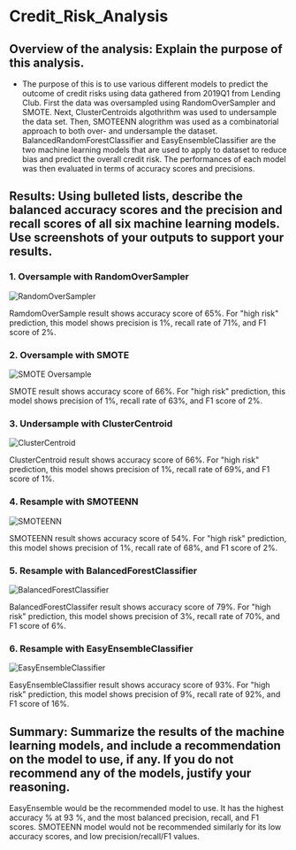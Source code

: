 # Credit_Risk_Analysis

## Overview of the analysis: Explain the purpose of this analysis.
- The purpose of this is to use various different models to predict the outcome of credit risks using data gathered from 2019Q1 from Lending Club. First the data was oversampled using RandomOverSampler and SMOTE. Next, ClusterCentroids algothrithm was used to undersample the data set. Then, SMOTEENN alogrithm was used as a combinatorial approach to both over- and undersample the dataset. BalancedRandomForestClassifier and EasyEnsembleClassifier are the two machine learning models that are used to apply to dataset to reduce bias and predict the overall credit risk. The performances of each model was then evaluated in terms of accuracy scores and precisions. 

## Results: Using bulleted lists, describe the balanced accuracy scores and the precision and recall scores of all six machine learning models. Use screenshots of your outputs to support your results.

 ### 1. Oversample with RandomOverSampler

![RandomOverSampler](https://github.com/jhuang2801/Credit_Risk_Analysis/blob/main/Resources/RandomOverSampler.png)

RamdomOverSample result shows accuracy score of 65%.
For "high risk" prediction, this model shows precision is 1%, recall rate of 71%, and F1 score of 2%.

### 2. Oversample with SMOTE

![SMOTE Oversample](https://github.com/jhuang2801/Credit_Risk_Analysis/blob/main/Resources/SMOTEOversampling.png)

SMOTE result shows accuracy score of 66%.
For "high risk" prediction, this model shows precision of 1%, recall rate of 63%, and F1 score of 2%.

### 3. Undersample with ClusterCentroid

![ClusterCentroid](https://github.com/jhuang2801/Credit_Risk_Analysis/blob/main/Resources/ClusterCentroid.png)

ClusterCentroid result shows accuracy score of 66%.
For "high risk" prediction, this model shows precision of 1%, recall rate of 69%, and F1 score of 1%.

### 4. Resample with SMOTEENN 

![SMOTEENN](https://github.com/jhuang2801/Credit_Risk_Analysis/blob/main/Resources/SMOTEENN.png)

SMOTEENN result shows accuracy score of 54%.
For "high risk" prediction, this model shows precision of 1%, recall rate of 68%, and F1 score of 2%.

### 5. Resample with BalancedForestClassifier

![BalancedForestClassifier](https://github.com/jhuang2801/Credit_Risk_Analysis/blob/main/Resources/BalancedForestClassifier.png)

BalancedForestClassifer result shows accuracy score of 79%.
For "high risk" prediction, this model shows precision of 3%, recall rate of 70%, and F1 score of 6%.

### 6. Resample with EasyEnsembleClassifier

![EasyEnsembleClassifier](https://github.com/jhuang2801/Credit_Risk_Analysis/blob/main/Resources/EasyEnsembleClassifier.png)

EasyEnsembleClassifier result shows accuracy score of 93%.
For "high risk" prediction, this model shows precision of 9%, recall rate of 92%, and F1 score of 16%.

## Summary: Summarize the results of the machine learning models, and include a recommendation on the model to use, if any. If you do not recommend any of the models, justify your reasoning.

EasyEnsemble would be the recommended model to use. It has the highest accuracy % at 93 %, and the most balanced precision, recall, and F1 scores. SMOTEENN model would not be recommended similarly for its low accuracy scores, and low precision/recall/F1 values. 

